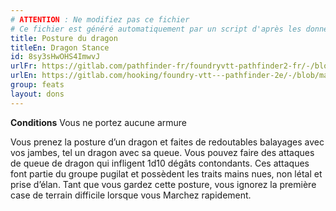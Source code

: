 ```yaml
---
# ATTENTION : Ne modifiez pas ce fichier
# Ce fichier est généré automatiquement par un script d'après les données du module Foundry VTT officiel et de sa traduction
title: Posture du dragon
titleEn: Dragon Stance
id: 8sy3sHwOHS4ImwvJ
urlFr: https://gitlab.com/pathfinder-fr/foundryvtt-pathfinder2-fr/-/blob/master/data/feats/8sy3sHwOHS4ImwvJ.htm
urlEn: https://gitlab.com/hooking/foundry-vtt---pathfinder-2e/-/blob/master/packs/data/feats.db/dragon-stance.json
group: feats
layout: dons
---
```

**Conditions** Vous ne portez aucune armure

Vous prenez la posture d’un dragon et faites de redoutables balayages avec vos jambes, tel un dragon avec sa queue. Vous pouvez faire des attaques de queue de dragon qui infligent 1d10 dégâts contondants. Ces attaques font partie du groupe pugilat et possèdent les traits mains nues, non létal et prise d’élan. Tant que vous gardez cette posture, vous ignorez la première case de terrain difficile lorsque vous Marchez rapidement.


